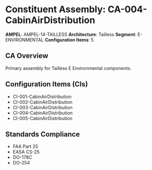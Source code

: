 # Constituent Assembly: CA-004-CabinAirDistribution

**AMPEL**: AMPEL-14-TAILLESS
**Architecture**: Tailless
**Segment**: E-ENVIRONMENTAL
**Configuration Items**: 5

## CA Overview
Primary assembly for Tailless E Environmental components.

## Configuration Items (CIs)
- CI-001-CabinAirDistribution
- CI-002-CabinAirDistribution
- CI-003-CabinAirDistribution
- CI-004-CabinAirDistribution
- CI-005-CabinAirDistribution

## Standards Compliance
- FAA Part 25
- EASA CS-25
- DO-178C
- DO-254
